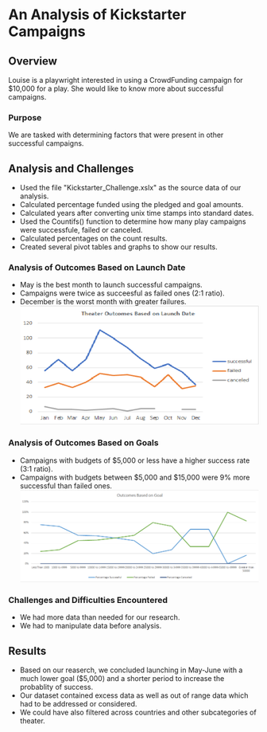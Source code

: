 # An Analysis of Kickstarter Campaigns
## Overview
Louise is a playwright interested in using a CrowdFunding campaign for $10,000 for a play.
She would like to know more about successful campaigns.
### Purpose
We are tasked with determining factors that were present in other successful campaigns.
## Analysis and Challenges
* Used the file "Kickstarter_Challenge.xslx" as the source data of our analysis.
* Calculated percentage funded using the pledged and goal amounts.
* Calculated years after converting unix time stamps into standard dates.
* Used the Countifs() function to determine how many play campaigns were successfule, failed or canceled.
* Calculated percentages on the count results.
* Created several pivot tables and graphs to show our results.
### Analysis of Outcomes Based on Launch Date
* May is the best month to launch successful campaigns.
* Campaigns were twice as succeesful as failed ones (2:1 ratio).
* December is the worst month with greater failures.<br/>
![](Theater_Outcomes_vs_Launch.png)
### Analysis of Outcomes Based on Goals
* Campaigns with budgets of $5,000 or less have a higher success rate (3:1 ratio).
* Campaigns with budgets between $5,000 and $15,000 were 9% more successful than failed ones.
![](Outcomes_vs_Goals.png)
### Challenges and Difficulties Encountered
* We had more data than needed for our research.
* We had to manipulate data before analysis.
## Results
* Based on our reaserch, we concluded launching in May-June with a much lower goal ($5,000) and a shorter period to increase the probablity of success.
* Our dataset contained excess data as well as out of range data which had to be addressed or considered.
* We could have also filtered across countries and other subcategories of theater.
